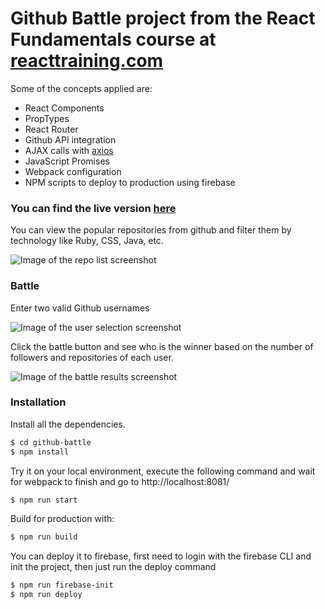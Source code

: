 Github Battle project from the React Fundamentals course at [reacttraining.com](https://reacttraining.com/)
======

Some of the concepts applied are:
- React Components
- PropTypes
- React Router
- Github API integration
- AJAX calls with [axios](https://github.com/mzabriskie/axios)
- JavaScript Promises
- Webpack configuration
- NPM scripts to deploy to production using firebase

### You can find the live version [here](https://wb-github-battle.firebaseapp.com/)

You can view the popular repositories from github and filter them by technology like Ruby, CSS, Java, etc.

![Image of the repo list screenshot](https://s20.postimg.org/w69icp2ct/popular-repos.jpg)

### Battle

Enter two valid Github usernames

![Image of the user selection screenshot](https://s20.postimg.org/43lj5kv8t/battle-setup.jpg)

Click the battle button and see who is the winner based on the number of followers and repositories of each user.

![Image of the battle results screenshot](https://s20.postimg.org/tnntc0gml/battle-results.jpg)

### Installation

Install all the dependencies.

```sh
$ cd github-battle
$ npm install
```

Try it on your local environment, execute the following command and wait for webpack to finish and go to http://localhost:8081/
```sh
$ npm run start
```

Build for production with:
```sh
$ npm run build
```

You can deploy it to firebase, first need to login with the firebase CLI and init the project, then just run the deploy command
```sh
$ npm run firebase-init
$ npm run deploy
```